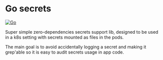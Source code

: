 # Go secrets

[![Go](https://github.com/noj/secrets/actions/workflows/go.yaml/badge.svg)](https://github.com/noj/secrets/actions/workflows/go.yaml)

Super simple zero-dependencies secrets support lib, designed to be used in a k8s setting with
secrets mounted as files in the pods.

The main goal is to avoid accidentally logging a secret and making it grep'able
so it is easy to audit secrets usage in app code.
